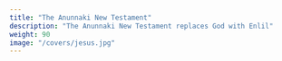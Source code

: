```yaml
---
title: "The Anunnaki New Testament" 
description: "The Anunnaki New Testament replaces God with Enlil"
weight: 90
image: "/covers/jesus.jpg"
---
```

